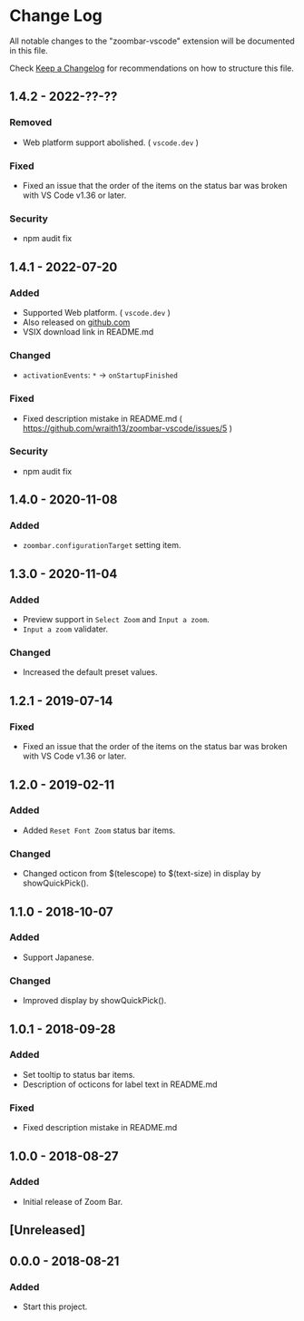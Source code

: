 # Change Log

All notable changes to the "zoombar-vscode" extension will be documented in this file.

Check [Keep a Changelog](http://keepachangelog.com/) for recommendations on how to structure this file.

## 1.4.2 - 2022-??-??

### Removed

- Web platform support abolished. ( `vscode.dev` )

### Fixed

- Fixed an issue that the order of the items on the status bar was broken with VS Code v1.36 or later.

### Security

- npm audit fix

## 1.4.1 - 2022-07-20

### Added

- Supported Web platform. ( `vscode.dev` )
- Also released on [github.com](https://github.com/wraith13/zoombar-vscode/releases)
- VSIX download link in README.md

### Changed

- `activationEvents`: `*` -> `onStartupFinished`

### Fixed

- Fixed description mistake in README.md ( https://github.com/wraith13/zoombar-vscode/issues/5 )

### Security

- npm audit fix

## 1.4.0 - 2020-11-08

### Added

- `zoombar.configurationTarget` setting item.

## 1.3.0 - 2020-11-04

### Added

- Preview support in `Select Zoom` and `Input a zoom`.
- `Input a zoom` validater.

### Changed

- Increased the default preset values.

## 1.2.1 - 2019-07-14

### Fixed

- Fixed an issue that the order of the items on the status bar was broken with VS Code v1.36 or later.

## 1.2.0 - 2019-02-11

### Added

- Added `Reset Font Zoom` status bar items.

### Changed

- Changed octicon from $(telescope) to $(text-size) in display by showQuickPick().

## 1.1.0 - 2018-10-07

### Added

- Support Japanese.

### Changed

- Improved display by showQuickPick().

## 1.0.1 - 2018-09-28

### Added

- Set tooltip to status bar items.
- Description of octicons for label text in README.md

### Fixed

- Fixed description mistake in README.md

## 1.0.0 - 2018-08-27

### Added

- Initial release of Zoom Bar.

## [Unreleased]

## 0.0.0 - 2018-08-21

### Added

- Start this project.
